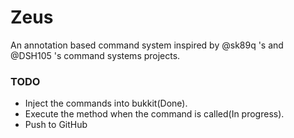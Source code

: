 Zeus
====

An annotation based command system inspired by @sk89q 's and @DSH105 's command systems projects.  


### TODO
+ Inject the commands into bukkit(Done).
+ Execute the method when the command is called(In progress).
+ Push to GitHub

